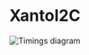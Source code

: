 # XantoI2C

![Timings diagram ](https://github.com/xantorohara/XantoI2C/raw/master/resources/XantoI2C-timings.png?raw=true)